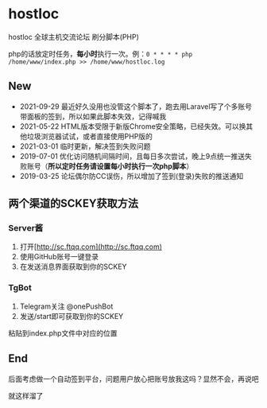# hostloc
hostloc 全球主机交流论坛 刷分脚本(PHP)

php的话放定时任务，**每小时**执行一次。例：`0 * * * * php /home/www/index.php >> /home/www/hostloc.log`

## New
- 2021-09-29 最近好久没用也没管这个脚本了，跑去用Laravel写了个多账号带面板的签到，所以如果此脚本失效，记得喊我
- 2021-05-22 HTML版本受限于新版Chrome安全策略，已经失效。可以换其他垃圾浏览器试试，或者直接使用PHP版的
- 2021-03-01 临时更新，解决签到失败问题
- 2019-07-01 优化访问随机间隔时间，且每日多次尝试，晚上9点统一推送失败账号（**所以定时任务请设置每小时执行一次php脚本**）
- 2019-03-25 论坛偶尔防CC误伤，所以增加了签到(登录)失败的推送通知

## 两个渠道的SCKEY获取方法
### Server酱
1. 打开[http://sc.ftqq.com](http://sc.ftqq.com)
2. 使用GitHub账号一键登录
3. 在发送消息界面获取到你的SCKEY


### TgBot
1. Telegram关注 @onePushBot
2. 发送/start即可获取到你的SCKEY

粘贴到index.php文件中对应的位置

## End
后面考虑做一个自动签到平台，问题用户放心把账号放我这吗？显然不会，再说吧

就这样溜了
